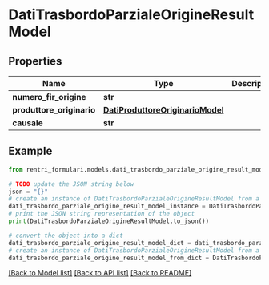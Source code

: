 # DatiTrasbordoParzialeOrigineResultModel


## Properties

Name | Type | Description | Notes
------------ | ------------- | ------------- | -------------
**numero_fir_origine** | **str** |  | [optional] 
**produttore_originario** | [**DatiProduttoreOriginarioModel**](DatiProduttoreOriginarioModel.md) |  | [optional] 
**causale** | **str** |  | [optional] 

## Example

```python
from rentri_formulari.models.dati_trasbordo_parziale_origine_result_model import DatiTrasbordoParzialeOrigineResultModel

# TODO update the JSON string below
json = "{}"
# create an instance of DatiTrasbordoParzialeOrigineResultModel from a JSON string
dati_trasbordo_parziale_origine_result_model_instance = DatiTrasbordoParzialeOrigineResultModel.from_json(json)
# print the JSON string representation of the object
print(DatiTrasbordoParzialeOrigineResultModel.to_json())

# convert the object into a dict
dati_trasbordo_parziale_origine_result_model_dict = dati_trasbordo_parziale_origine_result_model_instance.to_dict()
# create an instance of DatiTrasbordoParzialeOrigineResultModel from a dict
dati_trasbordo_parziale_origine_result_model_from_dict = DatiTrasbordoParzialeOrigineResultModel.from_dict(dati_trasbordo_parziale_origine_result_model_dict)
```
[[Back to Model list]](../README.md#documentation-for-models) [[Back to API list]](../README.md#documentation-for-api-endpoints) [[Back to README]](../README.md)


